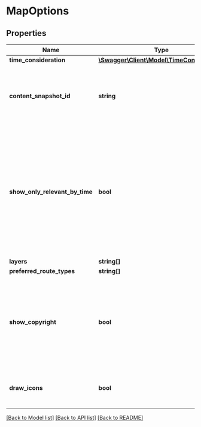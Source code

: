 # MapOptions

## Properties
Name | Type | Description | Notes
------------ | ------------- | ------------- | -------------
**time_consideration** | [**\Swagger\Client\Model\TimeConsideration**](TimeConsideration.md) |  | [optional] 
**content_snapshot_id** | **string** | Specifies the content snapshot to use. If no snapshot ID is set, the most recent content is used. | [optional] 
**show_only_relevant_by_time** | **bool** | Specifies if the map show all attributes regardless of referenceTime (default), or only the attributes which are relevant for this referenceTime. For further details, see Relevance of Feature Layer attributes. | [optional] 
**layers** | **string[]** |  | [optional] 
**preferred_route_types** | **string[]** |  | [optional] 
**show_copyright** | **bool** | If showCopyright is true then it shows the copyright text in the lower right corner of the image. If showCopyright is false then no copyright text is shown. | [optional] 
**draw_icons** | **bool** | Specifies if the Feature Layer icons have to be drawn on the map. | [optional] 

[[Back to Model list]](../../README.md#documentation-for-models) [[Back to API list]](../../README.md#documentation-for-api-endpoints) [[Back to README]](../../README.md)

